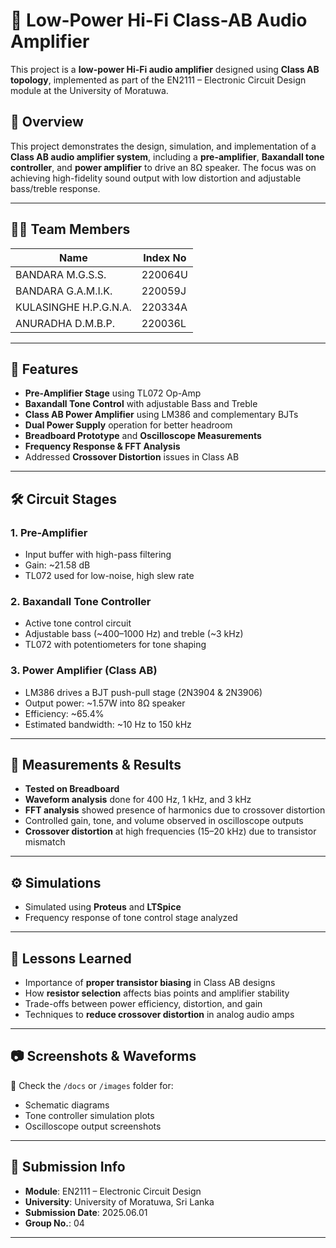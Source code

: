 # 🎵 Low-Power Hi-Fi Class-AB Audio Amplifier

This project is a **low-power Hi-Fi audio amplifier** designed using **Class AB topology**, implemented as part of the EN2111 – Electronic Circuit Design module at the University of Moratuwa.

## 📘 Overview

This project demonstrates the design, simulation, and implementation of a **Class AB audio amplifier system**, including a **pre-amplifier**, **Baxandall tone controller**, and **power amplifier** to drive an 8Ω speaker. The focus was on achieving high-fidelity sound output with low distortion and adjustable bass/treble response.

---

## 👨‍💻 Team Members

| Name                        | Index No     |
|-----------------------------|--------------|
| BANDARA M.G.S.S.           | 220064U      |
| BANDARA G.A.M.I.K.         | 220059J      |
| KULASINGHE H.P.G.N.A.      | 220334A      |
| ANURADHA D.M.B.P.          | 220036L      |

---

## 🔧 Features

- **Pre-Amplifier Stage** using TL072 Op-Amp  
- **Baxandall Tone Control** with adjustable Bass and Treble  
- **Class AB Power Amplifier** using LM386 and complementary BJTs  
- **Dual Power Supply** operation for better headroom  
- **Breadboard Prototype** and **Oscilloscope Measurements**  
- **Frequency Response & FFT Analysis**  
- Addressed **Crossover Distortion** issues in Class AB  

---

## 🛠️ Circuit Stages

### 1. Pre-Amplifier
- Input buffer with high-pass filtering
- Gain: ~21.58 dB
- TL072 used for low-noise, high slew rate

### 2. Baxandall Tone Controller
- Active tone control circuit
- Adjustable bass (~400–1000 Hz) and treble (~3 kHz)
- TL072 with potentiometers for tone shaping

### 3. Power Amplifier (Class AB)
- LM386 drives a BJT push-pull stage (2N3904 & 2N3906)
- Output power: ~1.57W into 8Ω speaker
- Efficiency: ~65.4%
- Estimated bandwidth: ~10 Hz to 150 kHz

---

## 🧪 Measurements & Results

- **Tested on Breadboard**
- **Waveform analysis** done for 400 Hz, 1 kHz, and 3 kHz
- **FFT analysis** showed presence of harmonics due to crossover distortion
- Controlled gain, tone, and volume observed in oscilloscope outputs
- **Crossover distortion** at high frequencies (15–20 kHz) due to transistor mismatch

---

## ⚙️ Simulations

- Simulated using **Proteus** and **LTSpice**
- Frequency response of tone control stage analyzed

---

## 📌 Lessons Learned

- Importance of **proper transistor biasing** in Class AB designs
- How **resistor selection** affects bias points and amplifier stability
- Trade-offs between power efficiency, distortion, and gain
- Techniques to **reduce crossover distortion** in analog audio amps

---

## 📷 Screenshots & Waveforms

📁 Check the `/docs` or `/images` folder for:
- Schematic diagrams
- Tone controller simulation plots
- Oscilloscope output screenshots

---

## 📅 Submission Info

- **Module**: EN2111 – Electronic Circuit Design  
- **University**: University of Moratuwa, Sri Lanka  
- **Submission Date**: 2025.06.01  
- **Group No.**: 04

---
